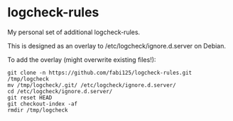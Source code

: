 logcheck-rules
==============

My personal set of additional logcheck-rules.

This is designed as an overlay to /etc/logcheck/ignore.d.server on Debian.

To add the overlay (might overwrite existing files!):

```
git clone -n https://github.com/fabi125/logcheck-rules.git /tmp/logcheck
mv /tmp/logcheck/.git/ /etc/logcheck/ignore.d.server/
cd /etc/logcheck/ignore.d.server/
git reset HEAD
git checkout-index -af
rmdir /tmp/logcheck
```
